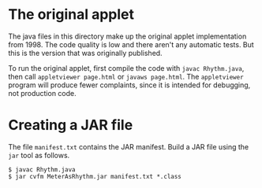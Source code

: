 # The original applet

The java files in this directory make up the original applet implementation from
1998. The code quality is low and there aren't any automatic tests. But this is
the version that was originally published.

To run the original applet, first compile the code with `javac Rhythm.java`,
then call `appletviewer page.html` or `javaws page.html`. The `appletviewer`
program will produce fewer complaints, since it is intended for debugging, not
production code.

# Creating a JAR file

The file `manifest.txt` contains the JAR manifest. Build a JAR file using the
`jar` tool as follows.

```
$ javac Rhythm.java
$ jar cvfm MeterAsRhythm.jar manifest.txt *.class
```
